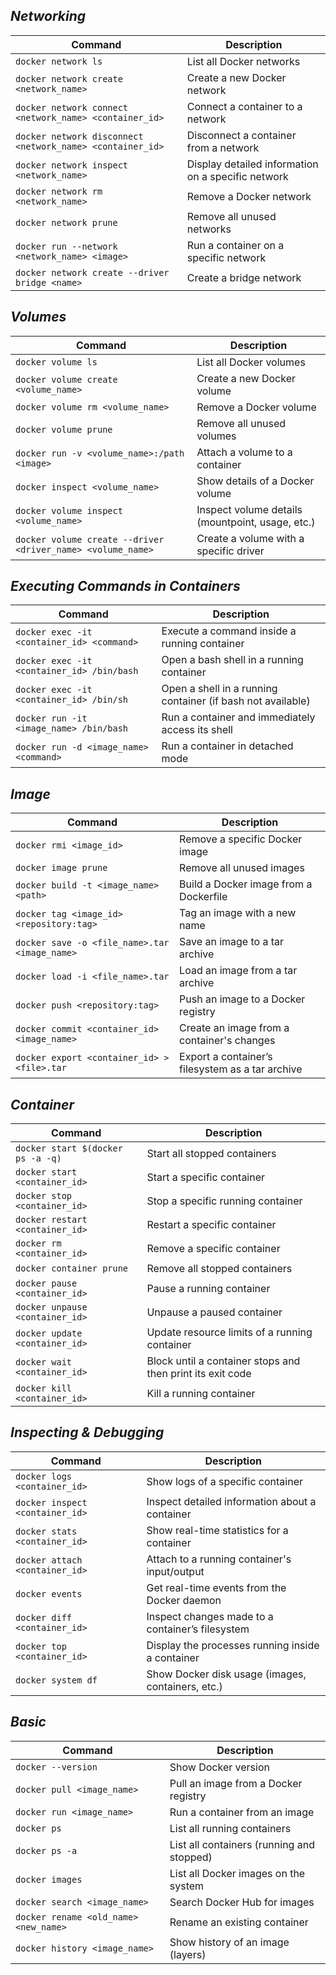 ## ***Networking***
| Command                                                   | Description                                                       |
| -----------------------------------------------------     | -----------------------------------------------      |  
| `docker network ls`                                       | List all Docker networks                             |
| `docker network create <network_name>`                    | Create a new Docker network                          |
| `docker network connect <network_name> <container_id>`    | Connect a container to a network                     |
| `docker network disconnect <network_name> <container_id>` | Disconnect a container from a network                |
| `docker network inspect <network_name>`                   | Display detailed information on a specific network   |
| `docker network rm <network_name>`                        | Remove a Docker network                              |
| `docker network prune`                                    | Remove all unused networks                           |
| `docker run --network <network_name> <image>`             | Run a container on a specific network                |
| `docker network create --driver bridge <name>`            | Create a bridge network                              |


## ***Volumes***
| Command                                      | Description                                          |
| -------------------------------------------- | ---------------------------------------------------- |
| `docker volume ls`                           | List all Docker volumes                              |
| `docker volume create <volume_name>`         | Create a new Docker volume                           |
| `docker volume rm <volume_name>`             | Remove a Docker volume                               |
| `docker volume prune`                        | Remove all unused volumes                            |
| `docker run -v <volume_name>:/path <image>`  | Attach a volume to a container                       |
| `docker inspect <volume_name>`               | Show details of a Docker volume                      |
| `docker volume inspect <volume_name>`        | Inspect volume details (mountpoint, usage, etc.)     |
| `docker volume create --driver <driver_name> <volume_name>` | Create a volume with a specific driver|


## ***Executing Commands in Containers***
| Command                                      | Description                                          |
| -------------------------------------------- | ---------------------------------------------------- |
| `docker exec -it <container_id> <command>`   | Execute a command inside a running container         |
| `docker exec -it <container_id> /bin/bash`   | Open a bash shell in a running container             |
| `docker exec -it <container_id> /bin/sh`     | Open a shell in a running container (if bash not available) |
| `docker run -it <image_name> /bin/bash`      | Run a container and immediately access its shell     |
| `docker run -d <image_name> <command>`       | Run a container in detached mode                     |


## ***Image***
| Command                                      | Description                                          |
| -------------------------------------------- | ---------------------------------------------------- |
| `docker rmi <image_id>`                      | Remove a specific Docker image                       |
| `docker image prune`                         | Remove all unused images                             |
| `docker build -t <image_name> <path>`        | Build a Docker image from a Dockerfile               |
| `docker tag <image_id> <repository:tag>`     | Tag an image with a new name                         |
| `docker save -o <file_name>.tar <image_name>`| Save an image to a tar archive                       |
| `docker load -i <file_name>.tar`             | Load an image from a tar archive                     |
| `docker push <repository:tag>`               | Push an image to a Docker registry                   |
| `docker commit <container_id> <image_name>`  | Create an image from a container's changes           |
| `docker export <container_id> > <file>.tar`  | Export a container’s filesystem as a tar archive     |


## ***Container*** 
| Command                                      | Description                                          |
| -------------------------------------------- | ---------------------------------------------------- |
| `docker start $(docker ps -a -q)`            | Start all stopped containers                         |
| `docker start <container_id>`                | Start a specific container                           |
| `docker stop <container_id>`                 | Stop a specific running container                    |
| `docker restart <container_id>`              | Restart a specific container                         |
| `docker rm <container_id>`                   | Remove a specific container                          |
| `docker container prune`                     | Remove all stopped containers                        |
| `docker pause <container_id>`                | Pause a running container                            |
| `docker unpause <container_id>`              | Unpause a paused container                           |
| `docker update <container_id>`               | Update resource limits of a running container        |
| `docker wait <container_id>`                 | Block until a container stops and then print its exit code |
| `docker kill <container_id>`                 | Kill a running container                             |


## ***Inspecting & Debugging***
| Command                                      | Description                                          |
| -------------------------------------------- | ---------------------------------------------------- |
| `docker logs <container_id>`                 | Show logs of a specific container                    |
| `docker inspect <container_id>`              | Inspect detailed information about a container       |
| `docker stats <container_id>`                | Show real-time statistics for a container            |
| `docker attach <container_id>`               | Attach to a running container's input/output         |
| `docker events`                              | Get real-time events from the Docker daemon          |
| `docker diff <container_id>`                 | Inspect changes made to a container’s filesystem     |
| `docker top <container_id>`                  | Display the processes running inside a container     |
| `docker system df`                           | Show Docker disk usage (images, containers, etc.)    |


## ***Basic***
| Command                                      | Description                                          |
| -------------------------------------------- | ---------------------------------------------------- |
| `docker --version`                           | Show Docker version                                  |
| `docker pull <image_name>`                   | Pull an image from a Docker registry                 |
| `docker run <image_name>`                    | Run a container from an image                        |
| `docker ps`                                  | List all running containers                          |
| `docker ps -a`                               | List all containers (running and stopped)            |
| `docker images`                              | List all Docker images on the system                 |
| `docker search <image_name>`                 | Search Docker Hub for images                         |
| `docker rename <old_name> <new_name>`        | Rename an existing container                         |
| `docker history <image_name>`                | Show history of an image (layers)                    |


